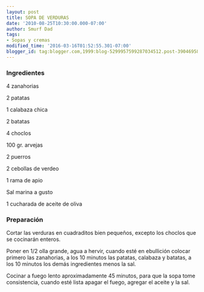 ```yaml
---
layout: post
title: SOPA DE VERDURAS
date: '2010-08-25T10:30:00.000-07:00'
author: Smurf Dad
tags:
- Sopas y cremas
modified_time: '2016-03-16T01:52:55.301-07:00'
blogger_id: tag:blogger.com,1999:blog-5299957599287034512.post-3904695828444437467
---
```


<h3>Ingredientes</h3>

4 zanahorias

2 patatas

1 calabaza chica

2 batatas

4 choclos

100 gr. arvejas

2 puerros

2 cebollas de verdeo

1 rama de apio

Sal marina a gusto

1 cucharada de aceite de oliva

<h3>Preparación</h3>

Cortar las verduras en cuadraditos bien pequeños, excepto los choclos que se cocinarán enteros.

Poner en 1/2 olla grande, agua a hervir, cuando esté en ebullición colocar primero las zanahorias, a los 10 minutos las patatas, calabaza y batatas, a los 10 minutos los demás ingredientes menos la sal.

Cocinar a fuego lento aproximadamente 45 minutos, para que la sopa tome consistencia, cuando esté lista apagar el fuego, agregar el aceite y la sal.

